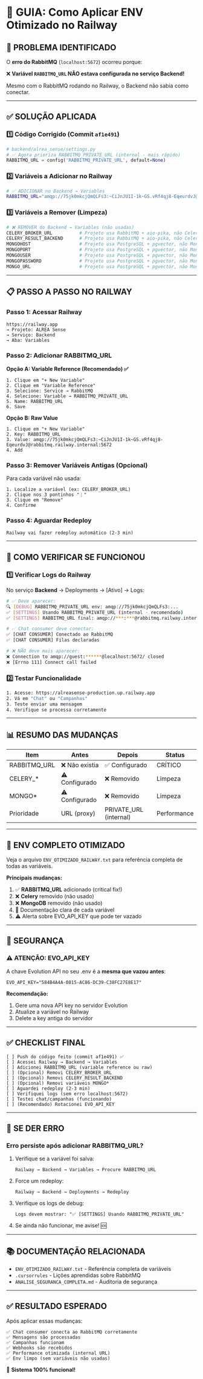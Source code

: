 # 🚀 GUIA: Como Aplicar ENV Otimizado no Railway

## 🎯 PROBLEMA IDENTIFICADO

O **erro do RabbitMQ** (`localhost:5672`) ocorreu porque:

❌ **Variável `RABBITMQ_URL` NÃO estava configurada no serviço Backend!**

Mesmo com o RabbitMQ rodando no Railway, o Backend não sabia como conectar.

---

## ✅ SOLUÇÃO APLICADA

### 1️⃣ **Código Corrigido** (Commit `af1e491`)

```python
# backend/alrea_sense/settings.py
# ✅ Agora prioriza RABBITMQ_PRIVATE_URL (internal - mais rápido)
RABBITMQ_URL = config('RABBITMQ_PRIVATE_URL', default=None)
```

### 2️⃣ **Variáveis a Adicionar no Railway**

```bash
# ✅ ADICIONAR no Backend → Variables
RABBITMQ_URL="amqp://75jk0mkcjQmQLFs3:~CiJnJU1I-1k~GS.vRf4qj8-EqeurdvJ@rabbitmq.railway.internal:5672"
```

### 3️⃣ **Variáveis a Remover** (Limpeza)

```bash
# ❌ REMOVER do Backend → Variables (não usadas)
CELERY_BROKER_URL          # Projeto usa RabbitMQ + aio-pika, não Celery
CELERY_RESULT_BACKEND      # Projeto usa RabbitMQ + aio-pika, não Celery
MONGOHOST                  # Projeto usa PostgreSQL + pgvector, não MongoDB
MONGOPORT                  # Projeto usa PostgreSQL + pgvector, não MongoDB
MONGOUSER                  # Projeto usa PostgreSQL + pgvector, não MongoDB
MONGOPASSWORD              # Projeto usa PostgreSQL + pgvector, não MongoDB
MONGO_URL                  # Projeto usa PostgreSQL + pgvector, não MongoDB
```

---

## 📋 PASSO A PASSO NO RAILWAY

### **Passo 1: Acessar Railway**
```
https://railway.app
→ Projeto: ALREA Sense
→ Serviço: Backend
→ Aba: Variables
```

### **Passo 2: Adicionar RABBITMQ_URL**

**Opção A: Variable Reference (Recomendado) ✅**
```
1. Clique em "+ New Variable"
2. Clique em "Variable Reference"
3. Selecione: Service → RabbitMQ
4. Selecione: Variable → RABBITMQ_PRIVATE_URL
5. Name: RABBITMQ_URL
6. Save
```

**Opção B: Raw Value**
```
1. Clique em "+ New Variable"
2. Key: RABBITMQ_URL
3. Value: amqp://75jk0mkcjQmQLFs3:~CiJnJU1I-1k~GS.vRf4qj8-EqeurdvJ@rabbitmq.railway.internal:5672
4. Add
```

### **Passo 3: Remover Variáveis Antigas** (Opcional)

Para cada variável não usada:
```
1. Localize a variável (ex: CELERY_BROKER_URL)
2. Clique nos 3 pontinhos "⋮"
3. Clique em "Remove"
4. Confirme
```

### **Passo 4: Aguardar Redeploy**
```
Railway vai fazer redeploy automático (2-3 min)
```

---

## 🧪 COMO VERIFICAR SE FUNCIONOU

### **1️⃣ Verificar Logs do Railway**

No serviço **Backend** → Deployments → [Ativo] → Logs:

```bash
# ✅ Deve aparecer:
🔍 [DEBUG] RABBITMQ_PRIVATE_URL env: amqp://75jk0mkcjQmQLFs3:...
✅ [SETTINGS] Usando RABBITMQ_PRIVATE_URL (internal - recomendado)
✅ [SETTINGS] RABBITMQ_URL final: amqp://***:***@rabbitmq.railway.internal:5672

# ✅ Chat consumer deve conectar:
✅ [CHAT CONSUMER] Conectado ao RabbitMQ
✅ [CHAT CONSUMER] Filas declaradas

# ❌ NÃO deve mais aparecer:
❌ Connection to amqp://guest:******@localhost:5672/ closed
❌ [Errno 111] Connect call failed
```

### **2️⃣ Testar Funcionalidade**

```bash
1. Acesse: https://alreasense-production.up.railway.app
2. Vá em "Chat" ou "Campanhas"
3. Teste enviar uma mensagem
4. Verifique se processa corretamente
```

---

## 📊 RESUMO DAS MUDANÇAS

| Item | Antes | Depois | Status |
|------|-------|--------|--------|
| RABBITMQ_URL | ❌ Não existia | ✅ Configurado | CRÍTICO |
| CELERY_* | ⚠️ Configurado | ❌ Removido | Limpeza |
| MONGO* | ⚠️ Configurado | ❌ Removido | Limpeza |
| Prioridade | URL (proxy) | PRIVATE_URL (internal) | Performance |

---

## 🎯 ENV COMPLETO OTIMIZADO

Veja o arquivo `ENV_OTIMIZADO_RAILWAY.txt` para referência completa de todas as variáveis.

**Principais mudanças:**
1. ✅ **RABBITMQ_URL** adicionado (critical fix!)
2. ❌ **Celery** removido (não usado)
3. ❌ **MongoDB** removido (não usado)
4. 📝 Documentação clara de cada variável
5. ⚠️ Alerta sobre EVO_API_KEY que pode ter vazado

---

## 🔐 SEGURANÇA

### ⚠️ ATENÇÃO: EVO_API_KEY

A chave Evolution API no seu .env é a **mesma que vazou antes**:
```
EVO_API_KEY="584B4A4A-0815-AC86-DC39-C38FC27E8E17"
```

**Recomendação:**
1. Gere uma nova API key no servidor Evolution
2. Atualize a variável no Railway
3. Delete a key antiga do servidor

---

## ✅ CHECKLIST FINAL

```
[ ] Push do código feito (commit af1e491) ✅
[ ] Acessei Railway → Backend → Variables
[ ] Adicionei RABBITMQ_URL (variable reference ou raw)
[ ] (Opcional) Removi CELERY_BROKER_URL
[ ] (Opcional) Removi CELERY_RESULT_BACKEND
[ ] (Opcional) Removi variáveis MONGO*
[ ] Aguardei redeploy (2-3 min)
[ ] Verifiquei logs (sem erro localhost:5672)
[ ] Testei chat/campanhas (funcionando)
[ ] (Recomendado) Rotacionei EVO_API_KEY
```

---

## 🚨 SE DER ERRO

### Erro persiste após adicionar RABBITMQ_URL?

1. Verifique se a variável foi salva:
   ```
   Railway → Backend → Variables → Procure RABBITMQ_URL
   ```

2. Force um redeploy:
   ```
   Railway → Backend → Deployments → Redeploy
   ```

3. Verifique os logs de debug:
   ```
   Logs devem mostrar: "✅ [SETTINGS] Usando RABBITMQ_PRIVATE_URL"
   ```

4. Se ainda não funcionar, me avise! 🆘

---

## 📚 DOCUMENTAÇÃO RELACIONADA

- `ENV_OTIMIZADO_RAILWAY.txt` - Referência completa de variáveis
- `.cursorrules` - Lições aprendidas sobre RabbitMQ
- `ANALISE_SEGURANCA_COMPLETA.md` - Auditoria de segurança

---

## ✅ RESULTADO ESPERADO

Após aplicar essas mudanças:

```
✅ Chat consumer conecta ao RabbitMQ corretamente
✅ Mensagens são processadas
✅ Campanhas funcionam
✅ Webhooks são recebidos
✅ Performance otimizada (internal URL)
✅ Env limpo (sem variáveis não usadas)
```

🎉 **Sistema 100% funcional!**

